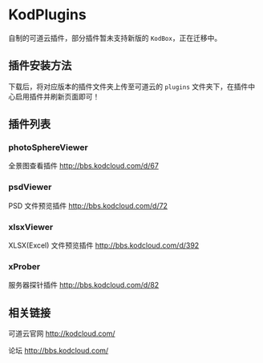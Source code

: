 # KodPlugins

自制的可道云插件，部分插件暂未支持新版的 `KodBox`，正在迁移中。



## 插件安装方法

下载后，将对应版本的插件文件夹上传至可道云的 `plugins` 文件夹下，在插件中心启用插件并刷新页面即可！



## 插件列表

### photoSphereViewer

全景图查看插件  http://bbs.kodcloud.com/d/67



### psdViewer

PSD 文件预览插件  http://bbs.kodcloud.com/d/72



### xlsxViewer

XLSX(Excel) 文件预览插件  http://bbs.kodcloud.com/d/392



### xProber

服务器探针插件  http://bbs.kodcloud.com/d/82





## 相关链接

可道云官网  http://kodcloud.com/

论坛  http://bbs.kodcloud.com/